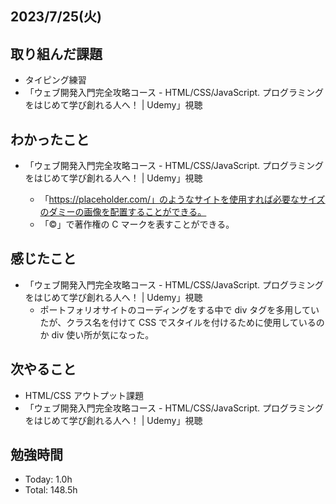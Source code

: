 ## 2023/7/25(火)

## 取り組んだ課題

- タイピング練習
- 「ウェブ開発入門完全攻略コース - HTML/CSS/JavaScript. プログラミングをはじめて学び創れる人へ！ | Udemy」視聴

## わかったこと

- 「ウェブ開発入門完全攻略コース - HTML/CSS/JavaScript. プログラミングをはじめて学び創れる人へ！ | Udemy」視聴

  - 「https://placeholder.com/」のようなサイトを使用すれば必要なサイズのダミーの画像を配置することができる。
  - 「&copy;」で著作権の C マークを表すことができる。

## 感じたこと

- 「ウェブ開発入門完全攻略コース - HTML/CSS/JavaScript. プログラミングをはじめて学び創れる人へ！ | Udemy」視聴
  - ポートフォリオサイトのコーディングをする中で div タグを多用していたが、クラス名を付けて CSS でスタイルを付けるために使用しているのか div 使い所が気になった。

## 次やること

- HTML/CSS アウトプット課題
- 「ウェブ開発入門完全攻略コース - HTML/CSS/JavaScript. プログラミングをはじめて学び創れる人へ！ | Udemy」視聴

## 勉強時間

- Today: 1.0h
- Total: 148.5h
